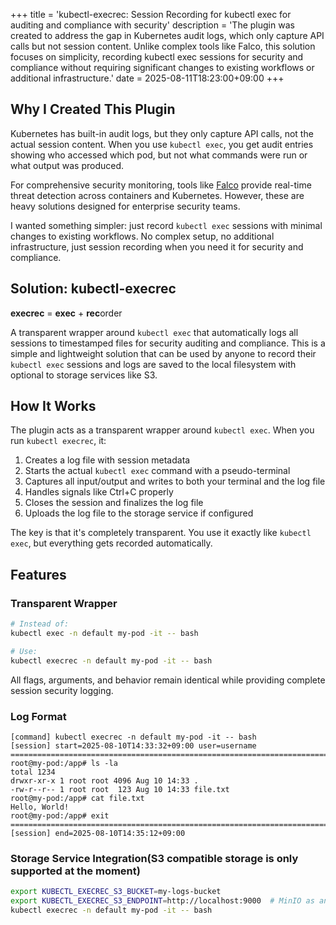+++
title = 'kubectl-execrec: Session Recording for kubectl exec for auditing and compliance with security'
description = 'The plugin was created to address the gap in Kubernetes audit logs, which only capture API calls but not session content. Unlike complex tools like Falco, this solution focuses on simplicity, recording kubectl exec sessions for security and compliance without requiring significant changes to existing workflows or additional infrastructure.'
date = 2025-08-11T18:23:00+09:00
+++

## Why I Created This Plugin

Kubernetes has built-in audit logs, but they only capture API calls, not the actual session content. When you use `kubectl exec`, you get audit entries showing who accessed which pod, but not what commands were run or what output was produced.

For comprehensive security monitoring, tools like [Falco](https://falco.org/) provide real-time threat detection across containers and Kubernetes. However, these are heavy solutions designed for enterprise security teams.

I wanted something simpler: just record `kubectl exec` sessions with minimal changes to existing workflows. No complex setup, no additional infrastructure, just session recording when you need it for security and compliance.

## Solution: kubectl-execrec

**execrec** = **exec** + **rec**order

A transparent wrapper around `kubectl exec` that automatically logs all sessions to timestamped files for security auditing and compliance. This is a simple and lightweight solution that can be used by anyone to record their `kubectl exec` sessions and logs are saved to the local filesystem with optional to storage services like S3.

## How It Works

The plugin acts as a transparent wrapper around `kubectl exec`. When you run `kubectl execrec`, it:

1. Creates a log file with session metadata
2. Starts the actual `kubectl exec` command with a pseudo-terminal
3. Captures all input/output and writes to both your terminal and the log file
4. Handles signals like Ctrl+C properly
5. Closes the session and finalizes the log file
6. Uploads the log file to the storage service if configured

The key is that it's completely transparent. You use it exactly like `kubectl exec`, but everything gets recorded automatically.

## Features

### Transparent Wrapper

```bash
# Instead of:
kubectl exec -n default my-pod -it -- bash

# Use:
kubectl execrec -n default my-pod -it -- bash
```

All flags, arguments, and behavior remain identical while providing complete session security logging.

### Log Format

```
[command] kubectl execrec -n default my-pod -it -- bash
[session] start=2025-08-10T14:33:32+09:00 user=username
================================================================================
root@my-pod:/app# ls -la
total 1234
drwxr-xr-x 1 root root 4096 Aug 10 14:33 .
-rw-r--r-- 1 root root  123 Aug 10 14:33 file.txt
root@my-pod:/app# cat file.txt
Hello, World!
root@my-pod:/app# exit
================================================================================
[session] end=2025-08-10T14:35:12+09:00
```

### Storage Service Integration(S3 compatible storage is only supported at the moment)

```bash
export KUBECTL_EXECREC_S3_BUCKET=my-logs-bucket
export KUBECTL_EXECREC_S3_ENDPOINT=http://localhost:9000  # MinIO as an example
kubectl execrec -n default my-pod -it -- bash
```
